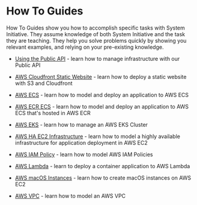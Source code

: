 # How To Guides

How To Guides show you how to accomplish specific tasks with System Initiative.
They assume knowledge of both System Initiative and the task they are teaching.
They help you solve problems quickly by showing you relevant examples, and
relying on your pre-existing knowledge.

- [Using the Public API](./use-public-api) - learn how to manage infrastructure
  with our Public API

- [AWS Cloudfront Static Website](./aws-static-cloudfront) - learn how to deploy
  a static website with S3 and Cloudfront
- [AWS ECS](./aws-ecs) - learn how to model and deploy an application to AWS ECS
- [AWS ECR ECS](./aws-ecr-ecs) - learn how to model and deploy an application to
  AWS ECS that's hosted in AWS ECR
- [AWS EKS](./aws-eks) - learn how to manage an AWS EKS Cluster
- [AWS HA EC2 Infrastructure](./aws-ha-ec2) - learn how to model a highly
  available infrastructure for application deployment in AWS EC2
- [AWS IAM Policy](./aws-iam) - learn how to model AWS IAM Policies
- [AWS Lambda](./aws-lambda) - learn to deploy a container application to AWS
  Lambda
- [AWS macOS Instances](./aws-macos) - learn how to create macOS instances on
  AWS EC2
- [AWS VPC](./aws-vpc) - learn how to model an AWS VPC
